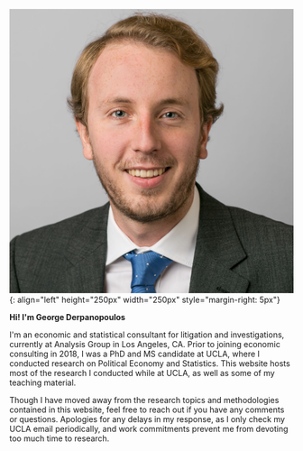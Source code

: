 ![George Derpanopoulos portrait](/Potrait_Formal_Square.jpg){: align="left" height="250px" width="250px" style="margin-right: 5px"}

**Hi! I'm George Derpanopoulos**  

I'm an economic and statistical consultant for litigation and investigations, currently at Analysis Group in Los Angeles, CA. Prior to joining economic consulting in 2018, I was a PhD and MS candidate at UCLA, where I conducted research on Political Economy and Statistics. This website hosts most of the research I conducted while at UCLA, as well as some of my teaching material.

Though I have moved away from the research topics and methodologies contained in this website, feel free to reach out if you have any comments or questions. Apologies for any delays in my response, as I only check my UCLA email periodically, and work commitments prevent me from devoting too much time to research.
